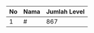 | No | Nama            | Jumlah Level |
|----|-----------------|--------------|
| 1  | #    |    867        |
